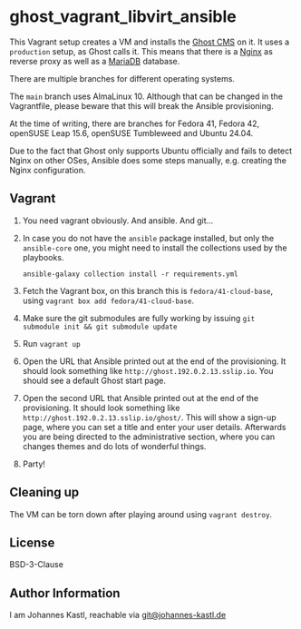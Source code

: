# ghost_vagrant_libvirt_ansible

This Vagrant setup creates a VM and installs the [Ghost
CMS](https://ghost.org/) on it. It uses a `production` setup, as Ghost calls it.
This means that there is a [Nginx](https://nginx.org/) as reverse proxy as well
as a [MariaDB](https://mariadb.org/) database.

There are multiple branches for different operating systems.

The `main` branch uses AlmaLinux 10. Although that can be changed in the
Vagrantfile, please beware that this will break the Ansible provisioning.

At the time of writing, there are branches for Fedora 41, Fedora 42, openSUSE
Leap 15.6, openSUSE Tumbleweed and Ubuntu 24.04.

Due to the fact that Ghost only supports Ubuntu officially and fails to detect
Nginx on other OSes, Ansible does some steps manually, e.g. creating the Nginx
configuration.

## Vagrant

1. You need vagrant obviously. And ansible. And git...
1. In case you do not have the `ansible` package installed, but only the
   `ansible-core` one, you might need to install the collections used by the
   playbooks.

   ```
   ansible-galaxy collection install -r requirements.yml
   ```

1. Fetch the Vagrant box, on this branch this is `fedora/41-cloud-base`, using
   `vagrant box add fedora/41-cloud-base`.
1. Make sure the git submodules are fully working by issuing `git submodule init
   && git submodule update`
1. Run `vagrant up`
1. Open the URL that Ansible printed out at the end of the provisioning. It
   should look something like `http://ghost.192.0.2.13.sslip.io`. You should see
   a default Ghost start page.
1. Open the second URL that Ansible printed out at the end of the provisioning.
   It should look something like `http://ghost.192.0.2.13.sslip.io/ghost/`. This
   will show a sign-up page, where you can set a title and enter your user
   details. Afterwards you are being directed to the administrative section,
   where you can changes themes and do lots of wonderful things.
1. Party!

## Cleaning up

The VM can be torn down after playing around using `vagrant destroy`.

## License

BSD-3-Clause

## Author Information

I am Johannes Kastl, reachable via git@johannes-kastl.de

